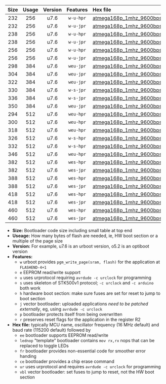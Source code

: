 |Size|Usage|Version|Features|Hex file|
|:-:|:-:|:-:|:-:|:--|
|232|256|u7.6|`w-u-hpr`|[atmega168p_1mhz_9600bps_ur.hex](https://raw.githubusercontent.com/stefanrueger/urboot/main/bootloaders/atmega168p/fcpu_1mhz/9600_bps/atmega168p_1mhz_9600bps_ur.hex)|
|232|256|u7.6|`w-u-jpr`|[atmega168p_1mhz_9600bps_ur_vbl.hex](https://raw.githubusercontent.com/stefanrueger/urboot/main/bootloaders/atmega168p/fcpu_1mhz/9600_bps/atmega168p_1mhz_9600bps_ur_vbl.hex)|
|238|256|u7.6|`w-u-hpr`|[atmega168p_1mhz_9600bps_lednop_ur.hex](https://raw.githubusercontent.com/stefanrueger/urboot/main/bootloaders/atmega168p/fcpu_1mhz/9600_bps/atmega168p_1mhz_9600bps_lednop_ur.hex)|
|238|256|u7.6|`w-u-jpr`|[atmega168p_1mhz_9600bps_lednop_ur_vbl.hex](https://raw.githubusercontent.com/stefanrueger/urboot/main/bootloaders/atmega168p/fcpu_1mhz/9600_bps/atmega168p_1mhz_9600bps_lednop_ur_vbl.hex)|
|256|256|u7.6|`w-u-hpr`|[atmega168p_1mhz_9600bps_lednop_fr_ur.hex](https://raw.githubusercontent.com/stefanrueger/urboot/main/bootloaders/atmega168p/fcpu_1mhz/9600_bps/atmega168p_1mhz_9600bps_lednop_fr_ur.hex)|
|256|256|u7.6|`w-u-jpr`|[atmega168p_1mhz_9600bps_lednop_fr_ur_vbl.hex](https://raw.githubusercontent.com/stefanrueger/urboot/main/bootloaders/atmega168p/fcpu_1mhz/9600_bps/atmega168p_1mhz_9600bps_lednop_fr_ur_vbl.hex)|
|298|384|u7.6|`weu-jpr`|[atmega168p_1mhz_9600bps_ee_ur_vbl.hex](https://raw.githubusercontent.com/stefanrueger/urboot/main/bootloaders/atmega168p/fcpu_1mhz/9600_bps/atmega168p_1mhz_9600bps_ee_ur_vbl.hex)|
|304|384|u7.6|`weu-jpr`|[atmega168p_1mhz_9600bps_ee_lednop_ur_vbl.hex](https://raw.githubusercontent.com/stefanrueger/urboot/main/bootloaders/atmega168p/fcpu_1mhz/9600_bps/atmega168p_1mhz_9600bps_ee_lednop_ur_vbl.hex)|
|322|384|u7.6|`weu-jpr`|[atmega168p_1mhz_9600bps_ee_lednop_fr_ur_vbl.hex](https://raw.githubusercontent.com/stefanrueger/urboot/main/bootloaders/atmega168p/fcpu_1mhz/9600_bps/atmega168p_1mhz_9600bps_ee_lednop_fr_ur_vbl.hex)|
|330|384|u7.6|`w-s-jpr`|[atmega168p_1mhz_9600bps_vbl.hex](https://raw.githubusercontent.com/stefanrueger/urboot/main/bootloaders/atmega168p/fcpu_1mhz/9600_bps/atmega168p_1mhz_9600bps_vbl.hex)|
|336|384|u7.6|`w-s-jpr`|[atmega168p_1mhz_9600bps_lednop_vbl.hex](https://raw.githubusercontent.com/stefanrueger/urboot/main/bootloaders/atmega168p/fcpu_1mhz/9600_bps/atmega168p_1mhz_9600bps_lednop_vbl.hex)|
|350|384|u7.6|`weu-jpr`|[atmega168p_1mhz_9600bps_ee_lednop_fr_ce_ur_vbl.hex](https://raw.githubusercontent.com/stefanrueger/urboot/main/bootloaders/atmega168p/fcpu_1mhz/9600_bps/atmega168p_1mhz_9600bps_ee_lednop_fr_ce_ur_vbl.hex)|
|294|512|u7.6|`weu-hpr`|[atmega168p_1mhz_9600bps_ee_ur.hex](https://raw.githubusercontent.com/stefanrueger/urboot/main/bootloaders/atmega168p/fcpu_1mhz/9600_bps/atmega168p_1mhz_9600bps_ee_ur.hex)|
|300|512|u7.6|`weu-hpr`|[atmega168p_1mhz_9600bps_ee_lednop_ur.hex](https://raw.githubusercontent.com/stefanrueger/urboot/main/bootloaders/atmega168p/fcpu_1mhz/9600_bps/atmega168p_1mhz_9600bps_ee_lednop_ur.hex)|
|318|512|u7.6|`weu-hpr`|[atmega168p_1mhz_9600bps_ee_lednop_fr_ur.hex](https://raw.githubusercontent.com/stefanrueger/urboot/main/bootloaders/atmega168p/fcpu_1mhz/9600_bps/atmega168p_1mhz_9600bps_ee_lednop_fr_ur.hex)|
|326|512|u7.6|`w-s-hpr`|[atmega168p_1mhz_9600bps.hex](https://raw.githubusercontent.com/stefanrueger/urboot/main/bootloaders/atmega168p/fcpu_1mhz/9600_bps/atmega168p_1mhz_9600bps.hex)|
|332|512|u7.6|`w-s-hpr`|[atmega168p_1mhz_9600bps_lednop.hex](https://raw.githubusercontent.com/stefanrueger/urboot/main/bootloaders/atmega168p/fcpu_1mhz/9600_bps/atmega168p_1mhz_9600bps_lednop.hex)|
|346|512|u7.6|`weu-hpr`|[atmega168p_1mhz_9600bps_ee_lednop_fr_ce_ur.hex](https://raw.githubusercontent.com/stefanrueger/urboot/main/bootloaders/atmega168p/fcpu_1mhz/9600_bps/atmega168p_1mhz_9600bps_ee_lednop_fr_ce_ur.hex)|
|382|512|u7.6|`wes-hpr`|[atmega168p_1mhz_9600bps_ee.hex](https://raw.githubusercontent.com/stefanrueger/urboot/main/bootloaders/atmega168p/fcpu_1mhz/9600_bps/atmega168p_1mhz_9600bps_ee.hex)|
|382|512|u7.6|`wes-jpr`|[atmega168p_1mhz_9600bps_ee_vbl.hex](https://raw.githubusercontent.com/stefanrueger/urboot/main/bootloaders/atmega168p/fcpu_1mhz/9600_bps/atmega168p_1mhz_9600bps_ee_vbl.hex)|
|388|512|u7.6|`wes-hpr`|[atmega168p_1mhz_9600bps_ee_lednop.hex](https://raw.githubusercontent.com/stefanrueger/urboot/main/bootloaders/atmega168p/fcpu_1mhz/9600_bps/atmega168p_1mhz_9600bps_ee_lednop.hex)|
|388|512|u7.6|`wes-jpr`|[atmega168p_1mhz_9600bps_ee_lednop_vbl.hex](https://raw.githubusercontent.com/stefanrueger/urboot/main/bootloaders/atmega168p/fcpu_1mhz/9600_bps/atmega168p_1mhz_9600bps_ee_lednop_vbl.hex)|
|418|512|u7.6|`wes-hpr`|[atmega168p_1mhz_9600bps_ee_lednop_fr.hex](https://raw.githubusercontent.com/stefanrueger/urboot/main/bootloaders/atmega168p/fcpu_1mhz/9600_bps/atmega168p_1mhz_9600bps_ee_lednop_fr.hex)|
|418|512|u7.6|`wes-jpr`|[atmega168p_1mhz_9600bps_ee_lednop_fr_vbl.hex](https://raw.githubusercontent.com/stefanrueger/urboot/main/bootloaders/atmega168p/fcpu_1mhz/9600_bps/atmega168p_1mhz_9600bps_ee_lednop_fr_vbl.hex)|
|460|512|u7.6|`wes-hpr`|[atmega168p_1mhz_9600bps_ee_lednop_fr_ce.hex](https://raw.githubusercontent.com/stefanrueger/urboot/main/bootloaders/atmega168p/fcpu_1mhz/9600_bps/atmega168p_1mhz_9600bps_ee_lednop_fr_ce.hex)|
|460|512|u7.6|`wes-jpr`|[atmega168p_1mhz_9600bps_ee_lednop_fr_ce_vbl.hex](https://raw.githubusercontent.com/stefanrueger/urboot/main/bootloaders/atmega168p/fcpu_1mhz/9600_bps/atmega168p_1mhz_9600bps_ee_lednop_fr_ce_vbl.hex)|

- **Size:** Bootloader code size including small table at top end
- **Useage:** How many bytes of flash are needed, ie, HW boot section or a multiple of the page size
- **Version:** For example, u7.6 is an urboot version, o5.2 is an optiboot version
- **Features:**
  + `w` urboot provides `pgm_write_page(sram, flash)` for the application at `FLASHEND-4+1`
  + `e` EEPROM read/write support
  + `u` uses urprotocol requiring `avrdude -c urclock` for programming
  + `s` uses skeleton of STK500v1 protocol; `-c urclock` and `-c arduino` both work
  + `h` hardware boot section: make sure fuses are set for reset to jump to boot section
  + `j` vector bootloader: uploaded applications *need to be patched externally*, eg, using `avrdude -c urclock`
  + `p` bootloader protects itself from being overwritten
  + `r` preserves reset flags for the application in the register R2
- **Hex file:** typically MCU name, oscillator frequency (16 MHz default) and baud rate (115200 default) followed by
  + `ee` bootloader supports EEPROM read/write
  + `lednop` "template" bootloader contains `mov rx,rx` nops that can be replaced to toggle LEDs
  + `fr` bootloader provides non-essential code for smoother error handing
  + `ce` bootloader provides a chip erase command
  + `ur` uses urprotocol and requires `avrdude -c urclock` for programming
  + `vbl` vector bootloader: set fuses to jump to reset, not the HW boot section
